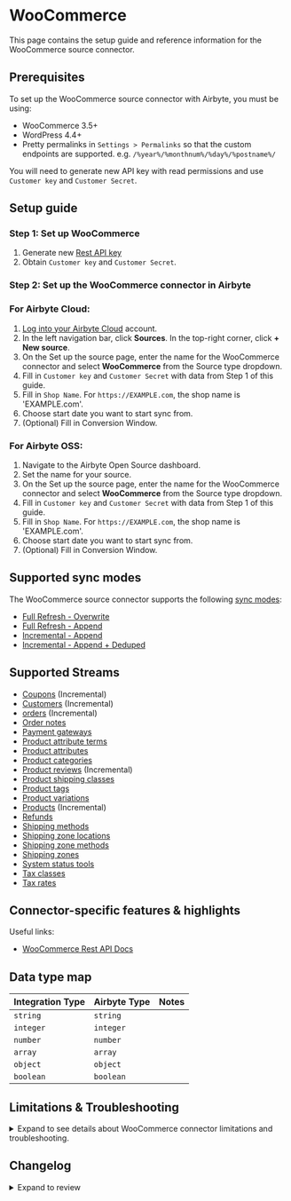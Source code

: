 # WooCommerce

This page contains the setup guide and reference information for the WooCommerce source connector.

## Prerequisites

To set up the WooCommerce source connector with Airbyte, you must be using:

- WooCommerce 3.5+
- WordPress 4.4+
- Pretty permalinks in `Settings > Permalinks` so that the custom endpoints are supported.
  e.g. `/%year%/%monthnum%/%day%/%postname%/`

You will need to generate new API key with read permissions and use `Customer key` and `Customer Secret`.

## Setup guide

### Step 1: Set up WooCommerce

1. Generate new [Rest API key](https://woocommerce.github.io/woocommerce-rest-api-docs/#rest-api-keys)
2. Obtain `Customer key` and `Customer Secret`.

### Step 2: Set up the WooCommerce connector in Airbyte

### For Airbyte Cloud:

1. [Log into your Airbyte Cloud](https://cloud.airbyte.com/workspaces) account.
2. In the left navigation bar, click **Sources**. In the top-right corner, click **+ New source**.
3. On the Set up the source page, enter the name for the WooCommerce connector and select **WooCommerce** from the Source
   type dropdown.
4. Fill in `Customer key` and `Customer Secret` with data from Step 1 of this guide.
5. Fill in `Shop Name`. For `https://EXAMPLE.com`, the shop name is 'EXAMPLE.com'.
6. Choose start date you want to start sync from.
7. (Optional) Fill in Conversion Window.
<!-- env:oss -->

### For Airbyte OSS:

1. Navigate to the Airbyte Open Source dashboard.
2. Set the name for your source.
3. On the Set up the source page, enter the name for the WooCommerce connector and select **WooCommerce** from the Source
   type dropdown.
4. Fill in `Customer key` and `Customer Secret` with data from Step 1 of this guide.
5. Fill in `Shop Name`. For `https://EXAMPLE.com`, the shop name is 'EXAMPLE.com'.
6. Choose start date you want to start sync from.
7. (Optional) Fill in Conversion Window.

## Supported sync modes

The WooCommerce source connector supports the
following [sync modes](https://docs.airbyte.com/cloud/core-concepts#connection-sync-modes):

- [Full Refresh - Overwrite](https://docs.airbyte.com/understanding-airbyte/connections/full-refresh-overwrite/)
- [Full Refresh - Append](https://docs.airbyte.com/understanding-airbyte/connections/full-refresh-append)
- [Incremental - Append](https://docs.airbyte.com/understanding-airbyte/connections/incremental-append)
- [Incremental - Append + Deduped](https://docs.airbyte.com/understanding-airbyte/connections/incremental-append-deduped)
<!-- /env:oss -->

## Supported Streams

- [Coupons](https://woocommerce.github.io/woocommerce-rest-api-docs/#coupons) \(Incremental\)
- [Customers](https://woocommerce.github.io/woocommerce-rest-api-docs/#customers) \(Incremental\)
- [orders](https://woocommerce.github.io/woocommerce-rest-api-docs/#orders) \(Incremental\)
- [Order notes](https://woocommerce.github.io/woocommerce-rest-api-docs/#order-notes)
- [Payment gateways](https://woocommerce.github.io/woocommerce-rest-api-docs/#payment-gateways)
- [Product attribute terms](https://woocommerce.github.io/woocommerce-rest-api-docs/#product-attribute-terms)
- [Product attributes](https://woocommerce.github.io/woocommerce-rest-api-docs/#product-attributes)
- [Product categories](https://woocommerce.github.io/woocommerce-rest-api-docs/#product-categories)
- [Product reviews](https://woocommerce.github.io/woocommerce-rest-api-docs/#product-reviews) \(Incremental\)
- [Product shipping classes](https://woocommerce.github.io/woocommerce-rest-api-docs/#product-shipping-classes)
- [Product tags](https://woocommerce.github.io/woocommerce-rest-api-docs/#product-tags)
- [Product variations](https://woocommerce.github.io/woocommerce-rest-api-docs/#product-variations)
- [Products](https://woocommerce.github.io/woocommerce-rest-api-docs/#products) \(Incremental\)
- [Refunds](https://woocommerce.github.io/woocommerce-rest-api-docs/#refunds)
- [Shipping methods](https://woocommerce.github.io/woocommerce-rest-api-docs/#shipping-methods)
- [Shipping zone locations](https://woocommerce.github.io/woocommerce-rest-api-docs/#shipping-zone-locations)
- [Shipping zone methods](https://woocommerce.github.io/woocommerce-rest-api-docs/#shipping-zone-methods)
- [Shipping zones](https://woocommerce.github.io/woocommerce-rest-api-docs/#shipping-zones)
- [System status tools](https://woocommerce.github.io/woocommerce-rest-api-docs/#system-status-tools)
- [Tax classes](https://woocommerce.github.io/woocommerce-rest-api-docs/#tax-classes)
- [Tax rates](https://woocommerce.github.io/woocommerce-rest-api-docs/#tax-rates)

## Connector-specific features & highlights

Useful links:

- [WooCommerce Rest API Docs](https://woocommerce.github.io/woocommerce-rest-api-docs/#introduction)

## Data type map

| Integration Type | Airbyte Type | Notes |
| :--------------- | :----------- | :---- |
| `string`         | `string`     |       |
| `integer`        | `integer`    |       |
| `number`         | `number`     |       |
| `array`          | `array`      |       |
| `object`         | `object`     |       |
| `boolean`        | `boolean`    |       |

## Limitations & Troubleshooting

<details>
<summary>
Expand to see details about WooCommerce connector limitations and troubleshooting.
</summary>

### Connector limitations

#### Rate limiting

The WooCommerce API allows to
set [custom rate limits](https://developer.woocommerce.com/2022/11/22/store-api-now-supports-rate-limiting/) to protect
your store. If you set a custom rate limit,
specify it in seconds in the `maxSecondsBetweenMessages` field in the `metadata.yaml` file. This value should be the
maximum number of seconds between API calls.
</details>

## Changelog

<details>
  <summary>Expand to review</summary>

| Version | Date       | Pull Request                                             | Subject                                                                |
|:--------| :--------- |:---------------------------------------------------------|:-----------------------------------------------------------------------|
| 0.5.19 | 2025-10-14 | [67941](https://github.com/airbytehq/airbyte/pull/67941) | Update dependencies |
| 0.5.18 | 2025-10-07 | [67328](https://github.com/airbytehq/airbyte/pull/67328) | Update dependencies |
| 0.5.17 | 2025-09-30 | [66455](https://github.com/airbytehq/airbyte/pull/66455) | Update dependencies |
| 0.5.16 | 2025-09-09 | [65708](https://github.com/airbytehq/airbyte/pull/65708) | Update dependencies |
| 0.5.15 | 2025-08-24 | [65450](https://github.com/airbytehq/airbyte/pull/65450) | Update dependencies |
| 0.5.14 | 2025-08-09 | [64822](https://github.com/airbytehq/airbyte/pull/64822) | Update dependencies |
| 0.5.13 | 2025-08-02 | [64347](https://github.com/airbytehq/airbyte/pull/64347) | Update dependencies |
| 0.5.12 | 2025-07-26 | [64087](https://github.com/airbytehq/airbyte/pull/64087) | Update dependencies |
| 0.5.11 | 2025-07-19 | [63629](https://github.com/airbytehq/airbyte/pull/63629) | Update dependencies |
| 0.5.10 | 2025-07-12 | [63207](https://github.com/airbytehq/airbyte/pull/63207) | Update dependencies |
| 0.5.9 | 2025-07-05 | [62689](https://github.com/airbytehq/airbyte/pull/62689) | Update dependencies |
| 0.5.8 | 2025-06-28 | [62259](https://github.com/airbytehq/airbyte/pull/62259) | Update dependencies |
| 0.5.7 | 2025-06-21 | [61763](https://github.com/airbytehq/airbyte/pull/61763) | Update dependencies |
| 0.5.6 | 2025-06-15 | [61474](https://github.com/airbytehq/airbyte/pull/61474) | Update dependencies |
| 0.5.5 | 2025-05-31 | [51438](https://github.com/airbytehq/airbyte/pull/51438) | Update dependencies |
| 0.5.4 | 2024-12-28 | [50800](https://github.com/airbytehq/airbyte/pull/50800) | Update dependencies |
| 0.5.3 | 2024-12-21 | [50335](https://github.com/airbytehq/airbyte/pull/50335) | Update dependencies |
| 0.5.2 | 2024-12-14 | [49382](https://github.com/airbytehq/airbyte/pull/49382) | Update dependencies |
| 0.5.1 | 2024-12-11 | [47510](https://github.com/airbytehq/airbyte/pull/47510) | Starting with this version, the Docker image is now rootless. Please note that this and future versions will not be compatible with Airbyte versions earlier than 0.64 |
| 0.5.0 | 2024-10-16 | [46956](https://github.com/airbytehq/airbyte/pull/46956) | Promoting release candidate 0.5.0-rc.1 to a main version. |
| 0.5.0-rc.1  | 2024-10-08 | [46575](https://github.com/airbytehq/airbyte/pull/46575) | Migrate to Manifest-only |
| 0.4.12 | 2024-10-12 | [46806](https://github.com/airbytehq/airbyte/pull/46806) | Update dependencies |
| 0.4.11 | 2024-10-05 | [46423](https://github.com/airbytehq/airbyte/pull/46423) | Update dependencies |
| 0.4.10 | 2024-09-28 | [46193](https://github.com/airbytehq/airbyte/pull/46193) | Update dependencies |
| 0.4.9 | 2024-09-21 | [45776](https://github.com/airbytehq/airbyte/pull/45776) | Update dependencies |
| 0.4.8 | 2024-09-14 | [45534](https://github.com/airbytehq/airbyte/pull/45534) | Update dependencies |
| 0.4.7 | 2024-09-07 | [45230](https://github.com/airbytehq/airbyte/pull/45230) | Update dependencies |
| 0.4.6 | 2024-08-31 | [44957](https://github.com/airbytehq/airbyte/pull/44957) | Update dependencies |
| 0.4.5 | 2024-08-24 | [44627](https://github.com/airbytehq/airbyte/pull/44627) | Update dependencies |
| 0.4.4 | 2024-08-19 | [44388](https://github.com/airbytehq/airbyte/pull/44388) | Update the CDK version to support RFR for Low-Code substreams |
| 0.4.3 | 2024-08-17 | [44228](https://github.com/airbytehq/airbyte/pull/44228) | Update dependencies |
| 0.4.2 | 2024-08-12 | [43786](https://github.com/airbytehq/airbyte/pull/43786) | Update dependencies |
| 0.4.1 | 2024-08-10 | [43487](https://github.com/airbytehq/airbyte/pull/43487) | Update dependencies |
| 0.4.0 | 2024-08-06 | [43323](https://github.com/airbytehq/airbyte/pull/43323) | Update CDK to v4, Python 3.10 |
| 0.3.1 | 2024-08-03 | [43054](https://github.com/airbytehq/airbyte/pull/43054) | Update dependencies |
| 0.3.0 | 2024-07-26 | [42551](https://github.com/airbytehq/airbyte/pull/42551) | Make builder compatible |
| 0.2.13 | 2024-07-27 | [42637](https://github.com/airbytehq/airbyte/pull/42637) | Update dependencies |
| 0.2.12 | 2024-07-20 | [42157](https://github.com/airbytehq/airbyte/pull/42157) | Update dependencies |
| 0.2.11 | 2024-07-13 | [41731](https://github.com/airbytehq/airbyte/pull/41731) | Update dependencies |
| 0.2.10 | 2024-07-10 | [41581](https://github.com/airbytehq/airbyte/pull/41581) | Update dependencies |
| 0.2.9 | 2024-07-09 | [41161](https://github.com/airbytehq/airbyte/pull/41161) | Update dependencies |
| 0.2.8 | 2024-07-06 | [40814](https://github.com/airbytehq/airbyte/pull/40814) | Update dependencies |
| 0.2.7 | 2024-06-25 | [40375](https://github.com/airbytehq/airbyte/pull/40375) | Update dependencies |
| 0.2.6 | 2024-06-22 | [40094](https://github.com/airbytehq/airbyte/pull/40094) | Update dependencies |
| 0.2.5 | 2024-06-06 | [39270](https://github.com/airbytehq/airbyte/pull/39270) | [autopull] Upgrade base image to v1.2.2 |
| 0.2.4 | 2024-05-21 | [38544](https://github.com/airbytehq/airbyte/pull/38544) | [autopull] base image + poetry + up_to_date |
| 0.2.3 | 2023-06-02 | [26955](https://github.com/airbytehq/airbyte/pull/26955) | Added `block_context` and `author` properties to the `Products` stream |
| 0.2.2 | 2023-03-03 | [23599](https://github.com/airbytehq/airbyte/pull/23599) | Fix pagination and removed lookback window |
| 0.2.1 | 2023-02-10 | [22821](https://github.com/airbytehq/airbyte/pull/22821) | Specified date formatting in specification |
| 0.2.0 | 2022-11-30 | [19903](https://github.com/airbytehq/airbyte/pull/19903) | Migrate to low-code; Certification to Beta |
| 0.1.1 | 2021-11-08 | [7499](https://github.com/airbytehq/airbyte/pull/7499) | Remove base-python dependencies |
| 0.1.0 | 2021-09-09 | [5955](https://github.com/airbytehq/airbyte/pull/5955) | Initial Release. Source WooCommerce |

</details>
